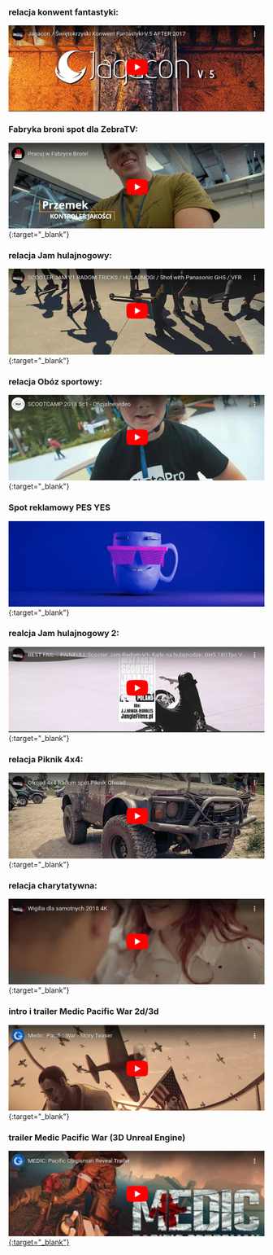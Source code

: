 
### relacja konwent fantastyki: 
[![](/thumbs/1.png)](https://www.youtube.com/watch?v=WgqqNvp6uf4)

### Fabryka broni spot dla ZebraTV: 

[![](/thumbs/2.png)](https://www.youtube.com/watch?v=mtaJ6Yev2QQ){:target="_blank"}

### relacja Jam hulajnogowy: 
[![](/thumbs/3.png)](https://www.youtube.com/watch?v=XwzBvglGSO4){:target="_blank"}

### relacja Obóz sportowy: 
[![](/thumbs/4.png)](https://www.youtube.com/watch?v=xcDK0kKAuTA){:target="_blank"}

### Spot reklamowy PES YES
[![](/thumbs/10.png)](https://facefook.com/56195925677736){:target="_blank"}

### realcja Jam hulajnogowy 2:
[![](/thumbs/5.png)](https://piped.video/watch?v=qmTTENv5wfo){:target="_blank"}

### relacja Piknik 4x4: 
[![](/thumbs/6.png)](https://www.youtube.com/watch?v=FnmjRO3V14s){:target="_blank"}

### relacja charytatywna:
[![](/thumbs/7.png)](https://www.youtube.com/watch?v=cgP1P7nLi8o){:target="_blank"}


### intro i trailer Medic Pacific War 2d/3d
[![](/thumbs/8.png)](https://www.youtube.com/watch?v=XSxzCsCgE1Y){:target="_blank"}

### trailer Medic Pacific War (3D Unreal Engine)
[![](/thumbs/9.png){:target="_blank"}](https://www.youtube.com/watch?v=l9D026O6SqE)

